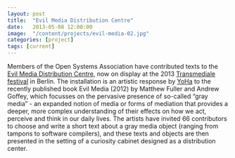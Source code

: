 ```yaml
---
layout: post
title:  "Evil Media Distribution Centre"
date:   2013-05-08 12:00:00
image:  "/content/projects/evil-media-02.jpg"
categories: [project]
tags: [current]
---
```


Members of the Open Systems Association have contributed texts to the [Evil Media Distribution Centre](http://www.transmediale.de/content/evil-media-distribution-centre), now on display at the 2013 [Transmediale festival](http://www.transmediale.de/) in Berlin. The installation is an artistic response by [YoHa](http://yoha.co.uk/) to the recently published book Evil Media (2012) by Matthew Fuller and Andrew Goffey, which focusses on the pervasive presence of so-called “gray media” - an expanded notion of media or forms of mediation that provides a deeper, more complex understanding of their
effects on how we act, perceive and think in our daily lives. The artists have invited 66 contributors to choose and write a short text about a gray media object (ranging from tampons to software compilers), and these texts and objects are then presented in the setting of a curiosity cabinet designed as a distribution center.

